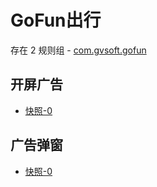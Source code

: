 # GoFun出行

存在 2 规则组 - [com.gvsoft.gofun](/src/apps/com.gvsoft.gofun.ts)

## 开屏广告

- [快照-0](https://i.gkd.li/import/13497753)

## 广告弹窗

- [快照-0](https://i.gkd.li/import/13497777)
